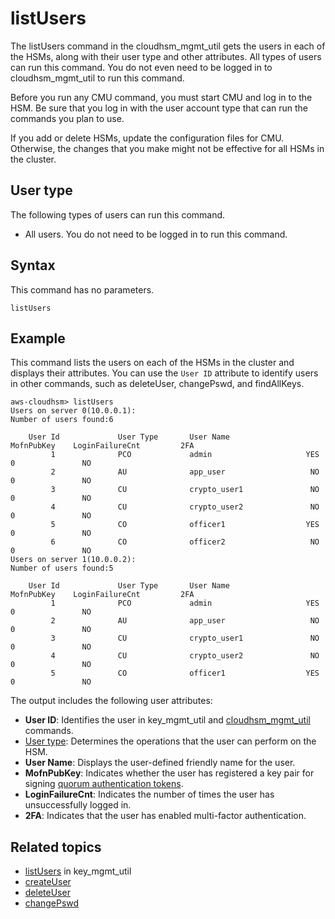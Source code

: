 # listUsers<a name="cloudhsm_mgmt_util-listUsers"></a>

The listUsers command in the cloudhsm\_mgmt\_util gets the users in each of the HSMs, along with their user type and other attributes\. All types of users can run this command\. You do not even need to be logged in to cloudhsm\_mgmt\_util to run this command\.

Before you run any CMU command, you must start CMU and log in to the HSM\. Be sure that you log in with the user account type that can run the commands you plan to use\.

If you add or delete HSMs, update the configuration files for CMU\. Otherwise, the changes that you make might not be effective for all HSMs in the cluster\.

## User type<a name="listUsers-userType"></a>

The following types of users can run this command\.
+ All users\. You do not need to be logged in to run this command\.

## Syntax<a name="chmu-listUsers-syntax"></a>

This command has no parameters\.

```
listUsers
```

## Example<a name="chmu-listUsers-examples"></a>

This command lists the users on each of the HSMs in the cluster and displays their attributes\. You can use the `User ID` attribute to identify users in other commands, such as deleteUser, changePswd, and findAllKeys\.

```
aws-cloudhsm> listUsers
Users on server 0(10.0.0.1):
Number of users found:6

    User Id             User Type       User Name            MofnPubKey    LoginFailureCnt         2FA
         1              PCO             admin                     YES               0               NO
         2              AU              app_user                   NO               0               NO
         3              CU              crypto_user1               NO               0               NO
         4              CU              crypto_user2               NO               0               NO
         5              CO              officer1                  YES               0               NO
         6              CO              officer2                   NO               0               NO
Users on server 1(10.0.0.2):
Number of users found:5

    User Id             User Type       User Name            MofnPubKey    LoginFailureCnt         2FA
         1              PCO             admin                     YES               0               NO
         2              AU              app_user                   NO               0               NO
         3              CU              crypto_user1               NO               0               NO
         4              CU              crypto_user2               NO               0               NO
         5              CO              officer1                  YES               0               NO
```

The output includes the following user attributes:
+ **User ID**: Identifies the user in key\_mgmt\_util and [cloudhsm\_mgmt\_util](cloudhsm_mgmt_util.md) commands\.
+ [User type](manage-hsm-users.md#understanding-users): Determines the operations that the user can perform on the HSM\.
+ **User Name**: Displays the user\-defined friendly name for the user\.
+ **MofnPubKey**: Indicates whether the user has registered a key pair for signing [quorum authentication tokens](quorum-authentication.md)\.
+ **LoginFailureCnt**: Indicates the number of times the user has unsuccessfully logged in\.
+ **2FA**: Indicates that the user has enabled multi\-factor authentication\. 

## Related topics<a name="chmu-listUsers-seealso"></a>
+ [listUsers](key_mgmt_util-listUsers.md) in key\_mgmt\_util
+ [createUser](cloudhsm_mgmt_util-createUser.md)
+ [deleteUser](cloudhsm_mgmt_util-deleteUser.md)
+ [changePswd](cloudhsm_mgmt_util-changePswd.md)